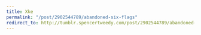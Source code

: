 ```yaml
---
title: Xke
permalink: "/post/2902544789/abandoned-six-flags"
redirect_to: http://tumblr.spencertweedy.com/post/2902544789/abandoned-six-flags
---
```


